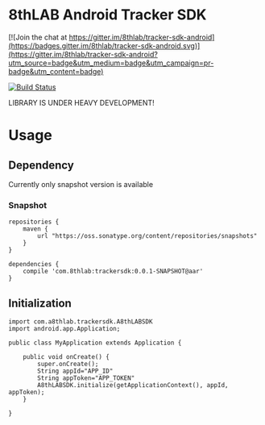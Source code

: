 # 8thLAB Android Tracker SDK

[![Join the chat at https://gitter.im/8thlab/tracker-sdk-android](https://badges.gitter.im/8thlab/tracker-sdk-android.svg)](https://gitter.im/8thlab/tracker-sdk-android?utm_source=badge&utm_medium=badge&utm_campaign=pr-badge&utm_content=badge)

[![Build Status](https://travis-ci.org/8thlab/tracker-sdk-android.svg?branch=master)](https://travis-ci.org/8thlab/tracker-sdk-android)

LIBRARY IS UNDER HEAVY DEVELOPMENT!

# Usage

## Dependency

Currently only snapshot version is available

### Snapshot

```
repositories {
    maven {
        url "https://oss.sonatype.org/content/repositories/snapshots"
    }
}

dependencies {
    compile 'com.8thlab:trackersdk:0.0.1-SNAPSHOT@aar'
}
```

## Initialization

```
import com.a8thlab.trackersdk.A8thLABSDK
import android.app.Application;

public class MyApplication extends Application {

    public void onCreate() {
        super.onCreate();
        String appId="APP_ID"
        String appToken="APP_TOKEN"
        A8thLABSDK.initialize(getApplicationContext(), appId, appToken);
    }

}

```